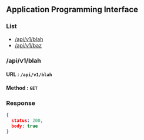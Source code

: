 ## Application Programming Interface

### List
* [/api/v1/blah](#blah)
* [/api/v1/baz](#baz)

### /api/v1/blah
#### URL : `/api/v1/blah`
#### Method : `GET`

### Response
```json
{
  status: 200,
  body: true
}
```
